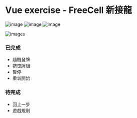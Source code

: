 # Vue exercise - FreeCell 新接龍

![image](https://img.shields.io/badge/JavaScript-exercise-F0DB4F.svg) ![image](https://img.shields.io/badge/Vue-exercise-41B883.svg) ![image](https://img.shields.io/badge/SCSS-exercise-CD6799.svg)

![images](https://github.com/jedchang/Vue-FreeCell/blob/master/preview.jpg)


### 已完成

- 隨機發牌
- 拖曳牌組
- 暫停
- 重新開始

### 待完成

- 回上一步
- 遊戲規則

